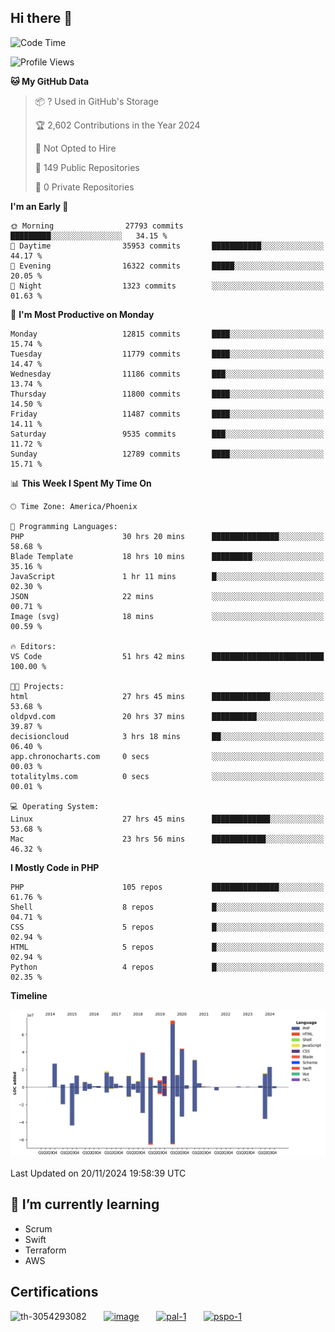 ## Hi there 👋

<!--START_SECTION:waka-->
![Code Time](http://img.shields.io/badge/Code%20Time-10%2C375%20hrs%2055%20mins-blue)

![Profile Views](http://img.shields.io/badge/Profile%20Views-1-blue)

**🐱 My GitHub Data** 

> 📦 ? Used in GitHub's Storage 
 > 
> 🏆 2,602 Contributions in the Year 2024
 > 
> 🚫 Not Opted to Hire
 > 
> 📜 149 Public Repositories 
 > 
> 🔑 0 Private Repositories 
 > 
**I'm an Early 🐤** 

```text
🌞 Morning                27793 commits       █████████░░░░░░░░░░░░░░░░   34.15 % 
🌆 Daytime                35953 commits       ███████████░░░░░░░░░░░░░░   44.17 % 
🌃 Evening                16322 commits       █████░░░░░░░░░░░░░░░░░░░░   20.05 % 
🌙 Night                  1323 commits        ░░░░░░░░░░░░░░░░░░░░░░░░░   01.63 % 
```
📅 **I'm Most Productive on Monday** 

```text
Monday                   12815 commits       ████░░░░░░░░░░░░░░░░░░░░░   15.74 % 
Tuesday                  11779 commits       ████░░░░░░░░░░░░░░░░░░░░░   14.47 % 
Wednesday                11186 commits       ███░░░░░░░░░░░░░░░░░░░░░░   13.74 % 
Thursday                 11800 commits       ████░░░░░░░░░░░░░░░░░░░░░   14.50 % 
Friday                   11487 commits       ████░░░░░░░░░░░░░░░░░░░░░   14.11 % 
Saturday                 9535 commits        ███░░░░░░░░░░░░░░░░░░░░░░   11.72 % 
Sunday                   12789 commits       ████░░░░░░░░░░░░░░░░░░░░░   15.71 % 
```


📊 **This Week I Spent My Time On** 

```text
🕑︎ Time Zone: America/Phoenix

💬 Programming Languages: 
PHP                      30 hrs 20 mins      ███████████████░░░░░░░░░░   58.68 % 
Blade Template           18 hrs 10 mins      █████████░░░░░░░░░░░░░░░░   35.16 % 
JavaScript               1 hr 11 mins        █░░░░░░░░░░░░░░░░░░░░░░░░   02.30 % 
JSON                     22 mins             ░░░░░░░░░░░░░░░░░░░░░░░░░   00.71 % 
Image (svg)              18 mins             ░░░░░░░░░░░░░░░░░░░░░░░░░   00.59 % 

🔥 Editors: 
VS Code                  51 hrs 42 mins      █████████████████████████   100.00 % 

🐱‍💻 Projects: 
html                     27 hrs 45 mins      █████████████░░░░░░░░░░░░   53.68 % 
oldpvd.com               20 hrs 37 mins      ██████████░░░░░░░░░░░░░░░   39.87 % 
decisioncloud            3 hrs 18 mins       ██░░░░░░░░░░░░░░░░░░░░░░░   06.40 % 
app.chronocharts.com     0 secs              ░░░░░░░░░░░░░░░░░░░░░░░░░   00.03 % 
totalitylms.com          0 secs              ░░░░░░░░░░░░░░░░░░░░░░░░░   00.01 % 

💻 Operating System: 
Linux                    27 hrs 45 mins      █████████████░░░░░░░░░░░░   53.68 % 
Mac                      23 hrs 56 mins      ████████████░░░░░░░░░░░░░   46.32 % 
```

**I Mostly Code in PHP** 

```text
PHP                      105 repos           ███████████████░░░░░░░░░░   61.76 % 
Shell                    8 repos             █░░░░░░░░░░░░░░░░░░░░░░░░   04.71 % 
CSS                      5 repos             █░░░░░░░░░░░░░░░░░░░░░░░░   02.94 % 
HTML                     5 repos             █░░░░░░░░░░░░░░░░░░░░░░░░   02.94 % 
Python                   4 repos             █░░░░░░░░░░░░░░░░░░░░░░░░   02.35 % 
```



**Timeline**

![Lines of Code chart](https://raw.githubusercontent.com/mikebronner/mikebronner/master/assets/bar_graph.png)


 Last Updated on 20/11/2024 19:58:39 UTC
<!--END_SECTION:waka-->

<!--
**mikebronner/mikebronner** is a ✨ _special_ ✨ repository because its `README.md` (this file) appears on your GitHub profile.

Here are some ideas to get you started:

- 🔭 I’m currently working on ...
- 🌱 I’m currently learning ...
- 👯 I’m looking to collaborate on ...
- 🤔 I’m looking for help with ...
- 💬 Ask me about ...
- 📫 How to reach me: ...
- 😄 Pronouns: ...
- ⚡ Fun fact: ...
-->

## 🌱 I’m currently learning

- Scrum
- Swift
- Terraform
- AWS

## Certifications

![th-3054293082](https://user-images.githubusercontent.com/1791050/208267034-c5006f82-ae89-41eb-9478-7106c5aba070.jpg)
&nbsp;&nbsp;&nbsp;&nbsp;&nbsp;
[![image](https://user-images.githubusercontent.com/1791050/208267032-13c8c426-f627-448d-b23e-e3dd74b6712a.png)](https://www.credly.com/users/mike-bronner)
&nbsp;&nbsp;&nbsp;&nbsp;&nbsp;
[![pal-1](https://github.com/mikebronner/mikebronner/assets/1791050/3384899a-848a-4e35-8cee-e35261b5ccce)](https://www.credly.com/users/mike-bronner)
&nbsp;&nbsp;&nbsp;&nbsp;&nbsp;
[![pspo-1](https://github.com/user-attachments/assets/7a6e28a4-7e44-4218-ba25-468d8c703864)](https://www.credly.com/users/mike-bronner)
